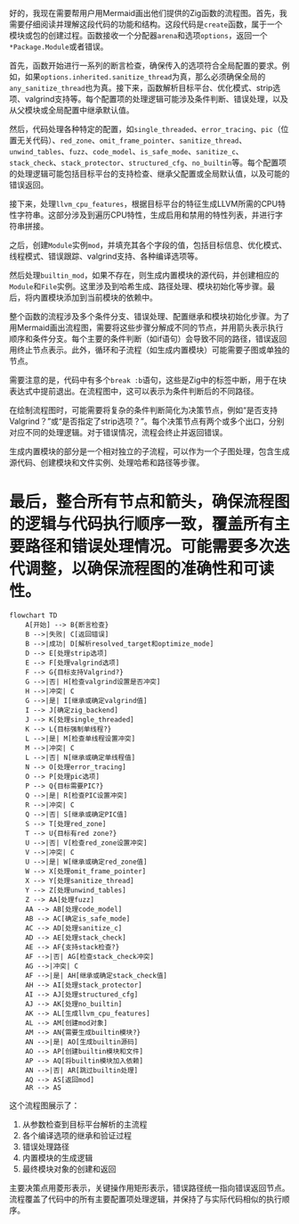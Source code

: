 好的，我现在需要帮用户用Mermaid画出他们提供的Zig函数的流程图。首先，我需要仔细阅读并理解这段代码的功能和结构。这段代码是`create`函数，属于一个模块或包的创建过程。函数接收一个分配器`arena`和选项`options`，返回一个`*Package.Module`或者错误。

首先，函数开始进行一系列的断言检查，确保传入的选项符合全局配置的要求。例如，如果`options.inherited.sanitize_thread`为真，那么必须确保全局的`any_sanitize_thread`也为真。接下来，函数解析目标平台、优化模式、strip选项、valgrind支持等。每个配置项的处理逻辑可能涉及条件判断、错误处理，以及从父模块或全局配置中继承默认值。

然后，代码处理各种特定的配置，如`single_threaded`、`error_tracing`、`pic`（位置无关代码）、`red_zone`、`omit_frame_pointer`、`sanitize_thread`、`unwind_tables`、`fuzz`、`code_model`、`is_safe_mode`、`sanitize_c`、`stack_check`、`stack_protector`、`structured_cfg`、`no_builtin`等。每个配置项的处理逻辑可能包括目标平台的支持检查、继承父配置或全局默认值，以及可能的错误返回。

接下来，处理`llvm_cpu_features`，根据目标平台的特征生成LLVM所需的CPU特性字符串。这部分涉及到遍历CPU特性，生成启用和禁用的特性列表，并进行字符串拼接。

之后，创建`Module`实例`mod`，并填充其各个字段的值，包括目标信息、优化模式、线程模式、错误跟踪、valgrind支持、各种编译选项等。

然后处理`builtin_mod`，如果不存在，则生成内置模块的源代码，并创建相应的`Module`和`File`实例。这里涉及到哈希生成、路径处理、模块初始化等步骤。最后，将内置模块添加到当前模块的依赖中。

整个函数的流程涉及多个条件分支、错误处理、配置继承和模块初始化步骤。为了用Mermaid画出流程图，需要将这些步骤分解成不同的节点，并用箭头表示执行顺序和条件分支。每个主要的条件判断（如if语句）会导致不同的路径，错误返回用终止节点表示。此外，循环和子流程（如生成内置模块）可能需要子图或单独的节点。

需要注意的是，代码中有多个`break :b`语句，这些是Zig中的标签中断，用于在块表达式中提前退出。在流程图中，这可以表示为条件判断后的不同路径。

在绘制流程图时，可能需要将复杂的条件判断简化为决策节点，例如“是否支持Valgrind？”或“是否指定了strip选项？”。每个决策节点有两个或多个出口，分别对应不同的处理逻辑。对于错误情况，流程会终止并返回错误。

生成内置模块的部分是一个相对独立的子流程，可以作为一个子图处理，包含生成源代码、创建模块和文件实例、处理哈希和路径等步骤。

最后，整合所有节点和箭头，确保流程图的逻辑与代码执行顺序一致，覆盖所有主要路径和错误处理情况。可能需要多次迭代调整，以确保流程图的准确性和可读性。
================================================
```mermaid
flowchart TD
    A[开始] --> B{断言检查}
    B -->|失败| C[返回错误]
    B -->|成功| D[解析resolved_target和optimize_mode]
    D --> E[处理strip选项]
    E --> F[处理valgrind选项]
    F --> G{目标支持Valgrind?}
    G -->|否| H[检查valgrind设置是否冲突]
    H -->|冲突| C
    G -->|是| I[继承或确定valgrind值]
    I --> J[确定zig_backend]
    J --> K[处理single_threaded]
    K --> L{目标强制单线程?}
    L -->|是| M[检查单线程设置冲突]
    M -->|冲突| C
    L -->|否| N[继承或确定单线程值]
    N --> O[处理error_tracing]
    O --> P[处理pic选项]
    P --> Q{目标需要PIC?}
    Q -->|是| R[检查PIC设置冲突]
    R -->|冲突| C
    Q -->|否| S[继承或确定PIC值]
    S --> T[处理red_zone]
    T --> U{目标有red zone?}
    U -->|否| V[检查red_zone设置冲突]
    V -->|冲突| C
    U -->|是| W[继承或确定red_zone值]
    W --> X[处理omit_frame_pointer]
    X --> Y[处理sanitize_thread]
    Y --> Z[处理unwind_tables]
    Z --> AA[处理fuzz]
    AA --> AB[处理code_model]
    AB --> AC[确定is_safe_mode]
    AC --> AD[处理sanitize_c]
    AD --> AE[处理stack_check]
    AE --> AF{支持stack检查?}
    AF -->|否| AG[检查stack_check冲突]
    AG -->|冲突| C
    AF -->|是| AH[继承或确定stack_check值]
    AH --> AI[处理stack_protector]
    AI --> AJ[处理structured_cfg]
    AJ --> AK[处理no_builtin]
    AK --> AL[生成llvm_cpu_features]
    AL --> AM[创建mod对象]
    AM --> AN{需要生成builtin模块?}
    AN -->|是| AO[生成builtin源码]
    AO --> AP[创建builtin模块和文件]
    AP --> AQ[将builtin模块加入依赖]
    AN -->|否| AR[跳过builtin处理]
    AQ --> AS[返回mod]
    AR --> AS
``` 

这个流程图展示了：
1. 从参数检查到目标平台解析的主流程
2. 各个编译选项的继承和验证过程
3. 错误处理路径
4. 内置模块的生成逻辑
5. 最终模块对象的创建和返回

主要决策点用菱形表示，关键操作用矩形表示，错误路径统一指向错误返回节点。流程覆盖了代码中的所有主要配置项处理逻辑，并保持了与实际代码相似的执行顺序。
